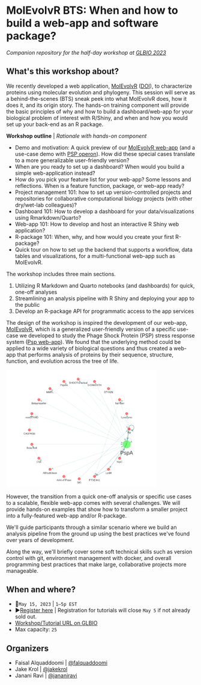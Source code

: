 # MolEvolvR BTS: When and how to build a web-app and software package?
_Companion repository for the half-day workshop at [GLBIO 2023](https://www.iscb.org/glbio2023-programme/workshops-tutorials)_

## What's this workshop about?
We recently developed a web application, [MolEvolvR](http://jravilab.org/molevolvr) ([DOI](https://doi.org/10.1101/2022.02.18.461833)), to characterize proteins using molecular evolution and phylogeny. This session will serve as a behind-the-scenes (BTS) sneak peek into what MolEvolvR does, how it does it, and its origin story. The hands-on training component will provide the basic principles of why and how to build a dashboard/web-app for your biological problem of interest with R/Shiny, and when and how you would set up your back-end as an R package.

**Workshop outline** | _Rationale with hands-on component_

- Demo and motivation: A quick preview of our [MolEvolvR web-app](http://jravilab.org/molevolvr) (and a use-case demo with [PSP operon](https://jravilab.shinyapps.io/psp-evolution)). How did these special cases translate to a more generalizable user-friendly version?
- When are you ready to set up a dashboard? When would you build a simple web-application instead?
- How do you pick your feature list for your web-app? Some lessons and reflections. When is a feature function, package, or web-app ready?
- Project management 101: how to set up version-controlled projects and repositories for collaborative computational biology projects (with other dry/wet-lab colleagues)?
- Dashboard 101: How to develop a dashboard for your data/visualizations using Rmarkdown/Quarto?
- Web-app 101: How to develop and host an interactive R Shiny web application?
- R-package 101: When, why, and how would you create your first R-package?
- Quick tour on how to set up the backend that supports a workflow, data tables and visualizations, for a multi-functional web-app such as MolEvolvR.

The workshop includes three main sections.

1. Utilizing R Markdown and Quarto notebooks (and dashboards) for quick, one-off analyses
2. Streamlining an analysis pipeline with R Shiny and deploying your app to the public
3. Develop an R-package API for programmatic access to the app services

The design of the workshop is inspired the development of our web-app,
[MolEvolvR](http://jravilab.org/molevolvr), which is a generalized
user-friendly version of a specific use-case we developed to study
the Phage Shock Protein (PSP) stress response system 
([Psp web-app](https://jravilab.shinyapps.io/psp-evolution)).
We found that the underlying method could be applied to a wide variety
of biological questions and thus created a web-app that performs analysis of
proteins by their sequence, structure, function, and evolution across the tree of life.


<img src="./images/psp-network.png" alt="psp-network" width="400"/>

However, the transition from a quick one-off analysis or specific use cases to
a scalable, flexible web-app comes with several challenges.
We will provide hands-on examples that show how to transform a smaller project
into a fully-featured web-app and/or R-package.

We'll guide participants through a similar scenario where we build an 
analysis pipeline from the ground up using the best practices we've found over 
years of development.

Along the way, we'll briefly cover some soft technical skills such as version 
control with git, environment management with docker, and overall programming 
best practices that make large, collaborative projects more manageable.


## When and where?
- 📆`May 15, 2023` | `1–5p EST`
- ▶️[Register here](https://www.iscb.org/glbio2023-register) | Registration for tutorials will close `May 5` if not already sold out. 
- [Workshop/Tutorial URL on GLBIO](https://www.iscb.org/glbio2023-programme/workshops-tutorials)
- Max capacity: `25`

## Organizers
- Faisal Alquaddoomi | [@falquaddoomi](//github.com/falquaddoomi)
- Jake Krol | [@jakekrol](//github.com/jakekrol)
- Janani Ravi | [@jananiravi](//github.com/jananiravi)

